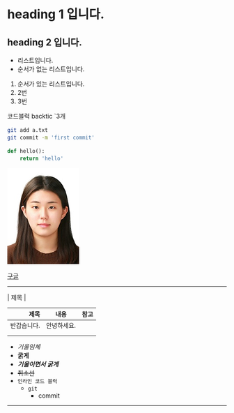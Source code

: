 # heading 1 입니다. 

## heading 2 입니다.




- 리스트입니다.
- 순서가 없는 리스트입니다.

1. 순서가 있는 리스트입니다.
2. 2번 
3. 3번

코드블럭 backtic `3개 

```bash
git add a.txt
git commit -m 'first commit'
```

```python
def hello():
    return 'hello'
```

![권혜영aa](images/%EA%B6%8C%ED%98%9C%EC%98%81aa.jpg)

[구글](https://www.google.com)

----------------------------------------------------------------------

| 제목 |

|        제목 | 내용        | 참고 |
| ----------: | ----------- | ---- |
| 반갑습니다. | 안녕하세요. |      |
|             |             |      |
|             |             |      |

- *기울임체*
- **굵게**
- ***기울이면서 굵게***
- ~~취소선~~
- `인라인 코드 블럭`
  - `git`
    - commit

--------------




